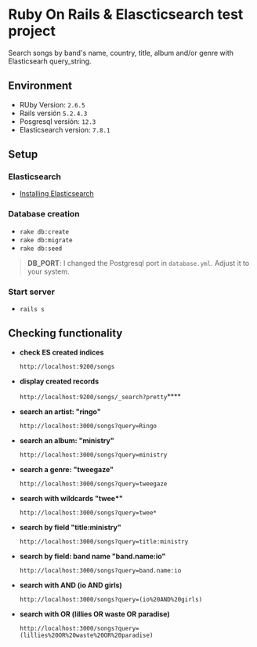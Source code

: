 # Ruby On Rails & Elascticsearch test project

Search songs by band's name, country, title, album and/or genre with Elasticsearh query_string.


## Environment
* RUby Version: `2.6.5`
* Rails versión `5.2.4.3`
* Posgresql versión: `12.3`
* Elasticsearch version: `7.8.1`

## Setup

### Elasticsearch

- [Installing Elasticsearch](https://www.elastic.co/guide/en/elasticsearch/reference/current/install-elasticsearch.html)

### Database creation

  - `rake db:create`
  - `rake db:migrate`
  - `rake db:seed`

  > **DB_PORT**: I changed the Postgresql port in `database.yml`. Adjust it to your system.


### Start server

  - `rails s`



## Checking functionality

- **check ES created indices**

  `http://localhost:9200/songs`

- **display created records**

  `http://localhost:9200/songs/_search?pretty`****

- **search an artist: "ringo"**

  `http://localhost:3000/songs?query=Ringo`

- **search an album: "ministry"**

  `http://localhost:3000/songs?query=ministry`

- **search a genre: "tweegaze"**

  `http://localhost:3000/songs?query=tweegaze`

- **search with wildcards "twee\*"**

  `http://localhost:3000/songs?query=twee*`

- **search by field "title:ministry"**

  `http://localhost:3000/songs?query=title:ministry`

- **search by field: band name "band.name:io"**

  `http://localhost:3000/songs?query=band.name:io`

- **search with AND (io AND girls)**

  `http://localhost:3000/songs?query=(io%20AND%20girls)`

- **search with OR (lillies OR waste OR paradise)**

  `http://localhost:3000/songs?query=(lillies%20OR%20waste%20OR%20paradise)`
